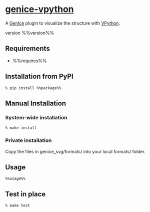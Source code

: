 # [genice-vpython](%%url%%)

A [GenIce](https://github.com/vitroid/GenIce) plugin to visualize the structure with [VPython](http://vpython.org).

version %%version%%

## Requirements

* %%requires%%

## Installation from PyPI

    % pip install %%package%%

## Manual Installation

### System-wide installation

    % make install

### Private installation

Copy the files in genice_svg/formats/ into your local formats/ folder.

## Usage

    %%usage%%

## Test in place

    % make test
